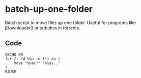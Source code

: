# batch-up-one-folder
Batch script to move files up one folder. Useful for programs like jDownloader2 or subtitles in torrents.

## Code
```batch
@ECHO ON
for /r /d %%a in (*) do (
	move "%%a\*" "%%a\.."
)
PAUSE
```
